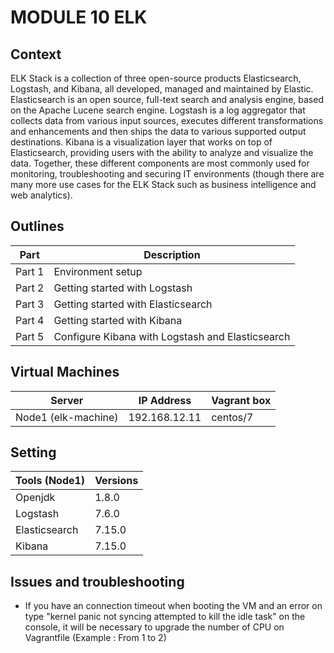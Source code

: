 # MODULE 10  ELK

## Context

ELK Stack is a collection of three open-source products Elasticsearch, Logstash, and Kibana, all developed, managed and maintained by Elastic. Elasticsearch is an open source, full-text search and analysis engine, based on the Apache Lucene search engine. Logstash is a log aggregator that collects data from various input sources, executes different transformations and enhancements and then ships the data to various supported output destinations. Kibana is a visualization layer that works on top of Elasticsearch, providing users with the ability to analyze and visualize the data. Together, these different components are most commonly used for monitoring, troubleshooting and securing IT environments (though there are many more use cases for the ELK Stack such as business intelligence and web analytics). 


## Outlines

Part      | Description
----------|-------
Part 1    | Environment setup
Part 2    | Getting started with Logstash
Part 3    | Getting started with Elasticsearch
Part 4    | Getting started with Kibana
Part 5    | Configure Kibana with Logstash and Elasticsearch






## Virtual Machines



Server                     | IP Address      |  Vagrant box
---------------------------|-----------------|---------------
Node1 (elk-machine)        | 192.168.12.11   |  centos/7




## Setting


Tools (Node1)             | Versions
--------------------------|-------
Openjdk                   | 1.8.0
Logstash                  | 7.6.0
Elasticsearch             | 7.15.0
Kibana                    | 7.15.0








## Issues and troubleshooting

- If you have an connection timeout when booting the VM and an error on type "kernel panic not syncing attempted to kill the idle task" on the console, it will be necessary to upgrade the number of CPU on Vagrantfile (Example : From 1 to 2)

